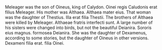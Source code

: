 Meleager was the son of Oineus, king of Calydon. Oinei regis Caludonis erat filius Meleager.
His mother was Althaea. Althaea mater eius. 
That woman was the daughter of Thestius. Illa erat filia Thestii.
The brothers of Althaea were killed by Meleager. Althaeae fratris interfecti sunt.
A large number of his sisters were changed into birds, but not the beautiful Deianira. Sororis eius magnus. formosea Deianira.
She was the daughter of Dexamenus, according to some stories, but the daughter of Oineus in other versions. Dexameni filia erat. filia Oinei.
